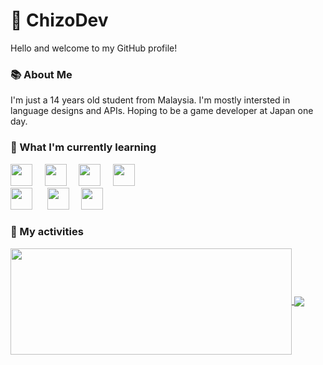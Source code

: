 # 👋 ChizoDev
Hello and welcome to my GitHub profile!

### 📚 About Me
I'm just a 14 years old student from Malaysia. I'm mostly intersted in language designs and APIs. Hoping to be a game developer at Japan one day.

### 🧠 What I'm currently learning
<img src="https://cdn.jsdelivr.net/gh/devicons/devicon@latest/icons/javascript/javascript-original.svg" width="35px">&nbsp;&nbsp;&nbsp;&nbsp;
<img src="https://cdn.jsdelivr.net/gh/devicons/devicon@latest/icons/html5/html5-plain.svg" width="35px">&nbsp;&nbsp;&nbsp;&nbsp;
<img src="https://cdn.jsdelivr.net/gh/devicons/devicon@latest/icons/css3/css3-plain.svg" width="35px">&nbsp;&nbsp;&nbsp;&nbsp;
<img src="https://cdn.jsdelivr.net/gh/devicons/devicon@latest/icons/python/python-original.svg" width="35px">&nbsp;&nbsp;&nbsp;&nbsp;\
<img src="https://cdn.jsdelivr.net/gh/devicons/devicon@latest/icons/nodejs/nodejs-original.svg" width="35px">&nbsp;&nbsp;&nbsp;&nbsp;&nbsp;
<img src="https://cdn.jsdelivr.net/gh/devicons/devicon@latest/icons/cplusplus/cplusplus-original.svg" width="35px">&nbsp;&nbsp;&nbsp;&nbsp;
<img src="https://cdn.jsdelivr.net/gh/devicons/devicon@latest/icons/rust/rust-plain.svg" width="35px">&nbsp;&nbsp;&nbsp;&nbsp;

### 🏁 My activities
<a href="https://github.com/ChizoDev/github-readme-stats">
  <img width=450 height=170 align="center" src="https://github-readme-stats.vercel.app/api?username=ChizoDev&theme=dark&show_icons=true&bg_color=0D1117&hide_border=true" />
</a>
<a href="https://github.com/ChizoDev/github-readme-stats">
  <img align="center" src="https://github-readme-stats.vercel.app/api/top-langs/?username=ChizoDev&theme=dark&layout=compact&bg_color=0D1117&hide_border=true" />
</a>
